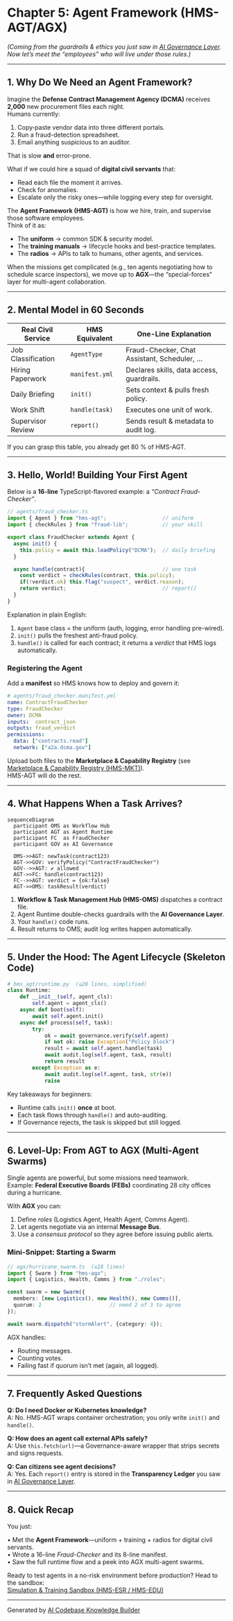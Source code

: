 # Chapter 5: Agent Framework (HMS-AGT/AGX)

*(Coming from the guardrails & ethics you just saw in [AI Governance Layer](04_ai_governance_layer_.md). Now let’s meet the “employees” who will live under those rules.)*

---

## 1. Why Do We Need an Agent Framework?

Imagine the **Defense Contract Management Agency (DCMA)** receives **2,000** new procurement files each night.  
Humans currently:

1. Copy‐paste vendor data into three different portals.  
2. Run a fraud-detection spreadsheet.  
3. Email anything suspicious to an auditor.

That is slow **and** error-prone.

What if we could hire a squad of **digital civil servants** that:

* Read each file the moment it arrives.  
* Check for anomalies.  
* Escalate only the risky ones—while logging every step for oversight.

The **Agent Framework (HMS-AGT)** is how we hire, train, and supervise those software employees.  
Think of it as:

* The **uniform** → common SDK & security model.  
* The **training manuals** → lifecycle hooks and best-practice templates.  
* The **radios** → APIs to talk to humans, other agents, and services.

When the missions get complicated (e.g., ten agents negotiating how to schedule scarce inspectors), we move up to **AGX**—the “special-forces” layer for multi-agent collaboration.

---

## 2. Mental Model in 60 Seconds

| Real Civil Service | HMS Equivalent | One-Line Explanation |
|--------------------|---------------|----------------------|
| Job Classification | `AgentType`   | Fraud-Checker, Chat Assistant, Scheduler, … |
| Hiring Paperwork   | `manifest.yml`| Declares skills, data access, guardrails. |
| Daily Briefing     | `init()`      | Sets context & pulls fresh policy. |
| Work Shift         | `handle(task)`| Executes one unit of work. |
| Supervisor Review  | `report()`    | Sends result & metadata to audit log. |

If you can grasp this table, you already get 80 % of HMS-AGT.

---

## 3. Hello, World! Building Your First Agent

Below is a **16-line** TypeScript-flavored example: a *“Contract Fraud-Checker”*.

```ts
// agents/fraud_checker.ts
import { Agent } from "hms-agt";                  // uniform
import { checkRules } from "fraud-lib";           // your skill

export class FraudChecker extends Agent {
  async init() {
    this.policy = await this.loadPolicy("DCMA");  // daily briefing
  }

  async handle(contract){                         // one task
    const verdict = checkRules(contract, this.policy);
    if(!verdict.ok) this.flag("suspect", verdict.reason);
    return verdict;                               // report()
  }
}
```

Explanation in plain English:

1. `Agent` base class = the uniform (auth, logging, error handling pre-wired).  
2. `init()` pulls the freshest anti-fraud policy.  
3. `handle()` is called for each contract; it returns a *verdict* that HMS logs automatically.

### Registering the Agent

Add a **manifest** so HMS knows how to deploy and govern it:

```yaml
# agents/fraud_checker.manifest.yml
name: ContractFraudChecker
type: FraudChecker
owner: DCMA
inputs:  contract_json
outputs: fraud_verdict
permissions:
  data: ["contracts.read"]
  network: ["a2a.dcma.gov"]
```

Upload both files to the **Marketplace & Capability Registry** (see [Marketplace & Capability Registry (HMS-MKT)](12_marketplace___capability_registry__hms_mkt__.md)).  
HMS-AGT will do the rest.

---

## 4. What Happens When a Task Arrives?

```mermaid
sequenceDiagram
  participant OMS as Workflow Hub
  participant AGT as Agent Runtime
  participant FC  as FraudChecker
  participant GOV as AI Governance

  OMS->>AGT: newTask(contract123)
  AGT->>GOV: verifyPolicy("ContractFraudChecker")
  GOV-->>AGT: ✔️ allowed
  AGT->>FC: handle(contract123)
  FC-->>AGT: verdict = {ok:false}
  AGT->>OMS: taskResult(verdict)
```

1. **Workflow & Task Management Hub (HMS-OMS)** dispatches a contract file.  
2. Agent Runtime double-checks guardrails with the **AI Governance Layer**.  
3. Your `handle()` code runs.  
4. Result returns to OMS; audit log writes happen automatically.

---

## 5. Under the Hood: The Agent Lifecycle (Skeleton Code)

```py
# hms_agt/runtime.py  (≤20 lines, simplified)
class Runtime:
    def __init__(self, agent_cls):
        self.agent = agent_cls()
    async def boot(self):
        await self.agent.init()
    async def process(self, task):
        try:
            ok = await governance.verify(self.agent)
            if not ok: raise Exception("Policy block")
            result = await self.agent.handle(task)
            await audit.log(self.agent, task, result)
            return result
        except Exception as e:
            await audit.log(self.agent, task, str(e))
            raise
```

Key takeaways for beginners:

* Runtime calls `init()` **once** at boot.  
* Each task flows through `handle()` and auto-auditing.  
* If Governance rejects, the task is skipped but still logged.

---

## 6. Level-Up: From AGT to AGX (Multi-Agent Swarms)

Single agents are powerful, but some missions need teamwork.  
Example: **Federal Executive Boards (FEBs)** coordinating 28 city offices during a hurricane.

With **AGX** you can:

1. Define *roles* (Logistics Agent, Health Agent, Comms Agent).  
2. Let agents negotiate via an internal **Message Bus**.  
3. Use a *consensus protocol* so they agree before issuing public alerts.

### Mini-Snippet: Starting a Swarm

```ts
// agx/hurricane_swarm.ts  (≤18 lines)
import { Swarm } from "hms-agx";
import { Logistics, Health, Comms } from "./roles";

const swarm = new Swarm({
  members: [new Logistics(), new Health(), new Comms()],
  quorum: 2                      // need 2 of 3 to agree
});

await swarm.dispatch("stormAlert", {category: 4});
```

AGX handles:

* Routing messages.  
* Counting votes.  
* Failing fast if quorum isn’t met (again, all logged).

---

## 7. Frequently Asked Questions

**Q: Do I need Docker or Kubernetes knowledge?**  
A: No. HMS-AGT wraps container orchestration; you only write `init()` and `handle()`.

**Q: How does an agent call external APIs safely?**  
A: Use `this.fetch(url)`—a Governance-aware wrapper that strips secrets and signs requests.

**Q: Can citizens see agent decisions?**  
A: Yes. Each `report()` entry is stored in the **Transparency Ledger** you saw in [AI Governance Layer](04_ai_governance_layer_.md).

---

## 8. Quick Recap

You just:

• Met the **Agent Framework**—uniform + training + radios for digital civil servants.  
• Wrote a 16-line *Fraud-Checker* and its 8-line manifest.  
• Saw the full runtime flow and a peek into AGX multi-agent swarms.

Ready to test agents in a no-risk environment before production? Head to the sandbox:  
[Simulation & Training Sandbox (HMS-ESR / HMS-EDU)](06_simulation___training_sandbox__hms_esr___hms_edu__.md)

---

Generated by [AI Codebase Knowledge Builder](https://github.com/The-Pocket/Tutorial-Codebase-Knowledge)